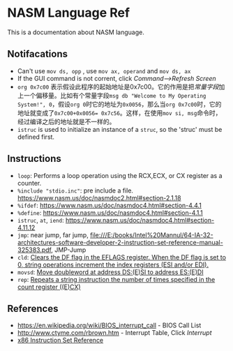 # NASM Language Ref

This is a documentation about NASM language.

## Notifacations

- Can't use `mov ds, opp` , use `mov ax, operand` and `mov ds, ax`
- If the GUI command is not corrent, click *Command-->Refresh Screen*
- `org 0x7c00` 表示假设此程序的起始地址是0x7c00。它的作用是把*常量字段*加上一个偏移量。比如有个常量字段`msg db "Welcome to My Operating System!", 0`，假设`org 0`时它的地址为`0x0056`，那么当`org 0x7c00`时，它的地址就变成了`0x7c00+0x0056= 0x7c56`。这样，在使用`mov si, msg`命令时，经过编译之后的地址就是不一样的。
- `istruc` is used to initialize an instance of a `struc`, so the 'struc' must be defined first.

## Instructions

- `loop`: Performs a loop operation using the RCX,ECX, or CX register as a counter.
- `%include "stdio.inc"`: pre include a file. <https://www.nasm.us/doc/nasmdoc2.html#section-2.1.18>
- `%ifdef`: <https://www.nasm.us/doc/nasmdoc4.html#section-4.4.1>
- `%define`: <https://www.nasm.us/doc/nasmdoc4.html#section-4.1.1>
- `istruc`, `at`, `iend`: <https://www.nasm.us/doc/nasmdoc4.html#section-4.11.12>
- `jmp`: near jump, far jump, <file:///E:/books/Intel%20Mannul/64-IA-32-architectures-software-developer-2-instruction-set-reference-manual-325383.pdf>, JMP-Jump
- `cld`: [Clears the DF flag in the EFLAGS register. When the DF flag is set to 0, string operations increment the index registers (ESI and/or EDI).](https://c9x.me/x86/html/file_module_x86_id_29.html)
- `movsd`: [Move doubleword at address DS:(E)SI to address ES:(E)DI](https://c9x.me/x86/html/file_module_x86_id_203.html)
- `rep`: [Repeats a string instruction the number of times specified in the count register ((E)CX)](https://c9x.me/x86/html/file_module_x86_id_279.html)


## References

- <https://en.wikipedia.org/wiki/BIOS_interrupt_call> - BIOS Call List
- <http://www.ctyme.com/rbrown.htm> - Interrupt Table, Click *Interrupt*
- [x86 Instruction Set Reference](https://c9x.me/x86/)